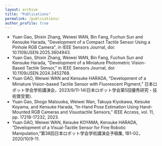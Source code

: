 ```yaml
---
layout: archive
title: "Publications"
permalink: /publications/
author_profile: true
---
```


* Yuan Gao, Shixin Zhang, Weiwei WAN, Bin Fang, Fuchun Sun and Kensuke Harada, "Development of a Compact Tactile Sensor Using a Pinhole RGB Camera", in IEEE Sensors Journal, doi: 10.1109/JSEN.2025.3604943.
* Yuan Gao, Shixin Zhang, Weiwei WAN, Bin Fang, Fuchun Sun and Kensuke Harada, "Development of a Miniature Photometric Vision-Based Tactile Sensor," in IEEE Sensors Journal, doi: 10.1109/JSEN.2024.3452768.
* Yuan GAO, Weiwei WAN and Kensuke HARADA, “Development of a Miniature Vision-based Tactile Sensor with Fluorescent Pigment,” 日本ロボット学会学術講演会，2023/9/11-14(日本ロボット学会第5回優秀研究・技術賞受賞).
* Yuan Gao, Shogo Matsuoka, Weiwei Wan, Takuya Kiyokawa, Keisuke Koyama, and Kensuke Harada, “In-Hand Pose Estimation Using Hand-Mounted RGB Cameras and Visuotactile Sensors,” IEEE Access, vol. 11, pp. 17218-17232, 2023.
* Yuan GAO, Weiwei WAN, Keisuke KOYAMA, Kensuke HARADA, ”Development of a Visual-Tactile Sensor for Fine Robotic Manipulation,”第38回日本ロボット学会学術講演会予稿集, 1B1-02，2020/10/9-11.